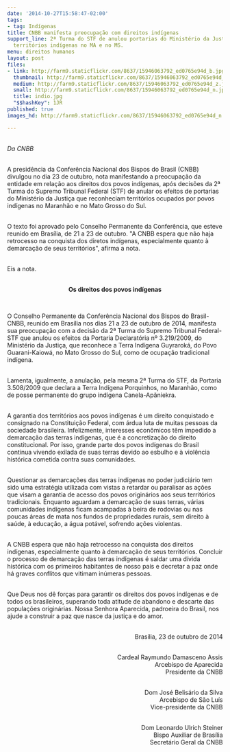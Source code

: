 ```yaml
---
date: '2014-10-27T15:58:47-02:00'
tags:
- tag: Indígenas
title: CNBB manifesta preocupação com direitos indígenas
support_line: 2ª Turma do STF de anulou portarias do Ministério da Justiça que reconheciam
  territórios indígenas no MA e no MS.
menu: direitos humanos
layout: post
files:
- link: http://farm9.staticflickr.com/8637/15946063792_ed0765e94d_b.jpg
  thumbnail: http://farm9.staticflickr.com/8637/15946063792_ed0765e94d_t.jpg
  medium: http://farm9.staticflickr.com/8637/15946063792_ed0765e94d_z.jpg
  small: http://farm9.staticflickr.com/8637/15946063792_ed0765e94d_n.jpg
  title: indio.jpg
  "$$hashKey": 1JR
published: true
images_hd: http://farm9.staticflickr.com/8637/15946063792_ed0765e94d_n.jpg

---
```

<div id="content-header">
<div id="content-title">
<p><br />
<em>Da CNBB</em></p>
</div>
</div>

<div id="content-area">
<div id="default-content">
<div id="node-16659">
<div>
<div>
<p><br />
A presid&ecirc;ncia da Confer&ecirc;ncia Nacional dos Bispos do Brasil (CNBB) divulgou no dia 23 de outubro, nota manifestando a preocupa&ccedil;&atilde;o da entidade em rela&ccedil;&atilde;o aos direitos dos povos ind&iacute;genas, ap&oacute;s decis&otilde;es da 2&ordf; Turma do Supremo Tribunal Federal (STF) de anular os efeitos de portarias do Minist&eacute;rio da Justi&ccedil;a que reconheciam territ&oacute;rios ocupados por povos ind&iacute;genas no Maranh&atilde;o e no Mato Grosso do Sul.</p>

<p><br />
O texto foi aprovado pelo Conselho Permanente da Confer&ecirc;ncia, que esteve reunido em Bras&iacute;lia, de 21 a 23 de outubro. &quot;A CNBB espera que n&atilde;o haja retrocesso na conquista dos diretos ind&iacute;genas, especialmente quanto &agrave; demarca&ccedil;&atilde;o de seus territ&oacute;rios&quot;, afirma a nota.</p>

<p><br />
Eis a nota.</p>

<p style="text-align: center;"><br />
<strong>Os direitos dos povos ind&iacute;genas</strong></p>

<p>&nbsp;</p>

<p>O Conselho Permanente da Confer&ecirc;ncia Nacional dos Bispos do Brasil-CNBB, reunido em Bras&iacute;lia nos dias 21 a 23 de outubro de 2014, manifesta sua preocupa&ccedil;&atilde;o com a decis&atilde;o da 2&ordf; Turma do Supremo Tribunal Federal-STF que anulou os efeitos da Portaria Declarat&oacute;ria n&ordm; 3.219/2009, do Minist&eacute;rio da Justi&ccedil;a, que reconhece a Terra Ind&iacute;gena Guyrarok&aacute;, do Povo Guarani-Kaiow&aacute;, no Mato Grosso do Sul, como de ocupa&ccedil;&atilde;o tradicional ind&iacute;gena.</p>

<p><br />
Lamenta, igualmente, a anula&ccedil;&atilde;o, pela mesma 2&ordf; Turma do STF, da Portaria 3.508/2009 que declara a Terra Ind&iacute;gena Porquinhos, no Maranh&atilde;o, como de posse permanente do grupo ind&iacute;gena Canela-Ap&atilde;niekra.</p>

<p><br />
A garantia dos territ&oacute;rios aos povos ind&iacute;genas &eacute; um direito conquistado e consignado na Constitui&ccedil;&atilde;o Federal, com &aacute;rdua luta de muitas pessoas da sociedade brasileira. Infelizmente, interesses econ&ocirc;micos t&ecirc;m impedido a demarca&ccedil;&atilde;o das terras ind&iacute;genas, que &eacute; a concretiza&ccedil;&atilde;o do direito constitucional. Por isso, grande parte dos povos ind&iacute;genas do Brasil continua vivendo exilada de suas terras devido ao esbulho e &agrave; viol&ecirc;ncia hist&oacute;rica cometida contra suas comunidades.</p>

<p><br />
Questionar as demarca&ccedil;&otilde;es das terras ind&iacute;genas no poder judici&aacute;rio tem sido uma estrat&eacute;gia utilizada com vistas a retardar ou paralisar as a&ccedil;&otilde;es que visam a garantia de acesso dos povos origin&aacute;rios aos seus territ&oacute;rios tradicionais. Enquanto aguardam a demarca&ccedil;&atilde;o de suas terras, v&aacute;rias comunidades ind&iacute;genas ficam acampadas &agrave; beira de rodovias ou nas poucas &aacute;reas de mata nos fundos de propriedades rurais, sem direito &agrave; sa&uacute;de, &agrave; educa&ccedil;&atilde;o, a &aacute;gua pot&aacute;vel, sofrendo a&ccedil;&otilde;es violentas.</p>

<p><br />
A CNBB espera que n&atilde;o haja retrocesso na conquista dos direitos ind&iacute;genas, especialmente quanto &agrave; demarca&ccedil;&atilde;o de seus territ&oacute;rios. Concluir o processo de demarca&ccedil;&atilde;o das terras ind&iacute;genas &eacute; saldar uma d&iacute;vida hist&oacute;rica com os primeiros habitantes de nosso pa&iacute;s e decretar a paz onde h&aacute; graves conflitos que vitimam in&uacute;meras pessoas.</p>

<p><br />
Que Deus nos d&ecirc; for&ccedil;as para garantir os direitos dos povos ind&iacute;genas e de todos os brasileiros, superando toda atitude de abandono e descarte das popula&ccedil;&otilde;es origin&aacute;rias. Nossa Senhora Aparecida, padroeira do Brasil, nos ajude a construir a paz que nasce da justi&ccedil;a e do amor.</p>

<p style="text-align: right;"><br />
Bras&iacute;lia, 23 de outubro de 2014</p>

<p style="text-align: right;"><br />
Cardeal Raymundo Damasceno Assis<br />
Arcebispo de Aparecida<br />
Presidente da CNBB</p>

<p style="text-align: right;"><br />
Dom Jos&eacute; Belis&aacute;rio da Silva<br />
Arcebispo de S&atilde;o Lu&iacute;s<br />
Vice-presidente da CNBB</p>

<p style="text-align: right;"><br />
Dom Leonardo Ulrich Steiner<br />
Bispo Auxiliar de Bras&iacute;lia<br />
Secret&aacute;rio Geral da CNBB</p>
</div>
</div>
</div>
</div>
</div>
